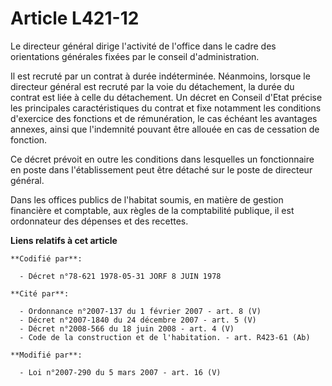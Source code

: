 # Article L421-12

Le directeur général dirige l'activité de l'office dans le cadre des orientations générales fixées par le conseil
d'administration.

Il est recruté par un contrat à durée indéterminée. Néanmoins, lorsque le directeur général est recruté par la voie du
détachement, la durée du contrat est liée à celle du détachement. Un décret en Conseil d'Etat précise les principales
caractéristiques du contrat et fixe notamment les conditions d'exercice des fonctions et de rémunération, le cas échéant les
avantages annexes, ainsi que l'indemnité pouvant être allouée en cas de cessation de fonction.

Ce décret prévoit en outre les conditions dans lesquelles un fonctionnaire en poste dans l'établissement peut être détaché
sur le poste de directeur général.

Dans les offices publics de l'habitat soumis, en matière de gestion financière et comptable, aux règles de la comptabilité
publique, il est ordonnateur des dépenses et des recettes.

**Liens relatifs à cet article**

	**Codifié par**:

	  - Décret n°78-621 1978-05-31 JORF 8 JUIN 1978

	**Cité par**:

	  - Ordonnance n°2007-137 du 1 février 2007 - art. 8 (V)
	  - Décret n°2007-1840 du 24 décembre 2007 - art. 5 (V)
	  - Décret n°2008-566 du 18 juin 2008 - art. 4 (V)
	  - Code de la construction et de l'habitation. - art. R423-61 (Ab)

	**Modifié par**:

	  - Loi n°2007-290 du 5 mars 2007 - art. 16 (V)
